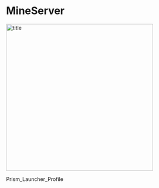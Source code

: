 # MineServer
<img width="400" height="400" alt="title" src="https://github.com/user-attachments/assets/11c6f719-280c-463d-b3f2-e13216c54630" />

Prism_Launcher_Profile
